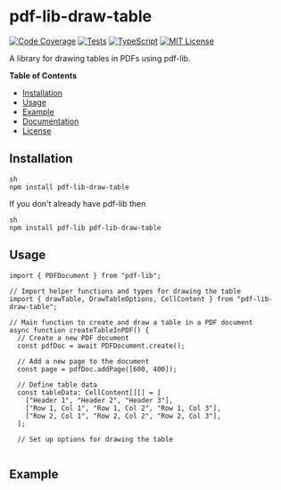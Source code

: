 # pdf-lib-draw-table

[![Code Coverage](https://img.shields.io/badge/coverage-100%25-brightgreen)](https://mp70.github.io/pdf-lib-draw-table)
[![Tests](https://img.shields.io/badge/tests-passing-brightgreen)](https://mp70.github.io/pdf-lib-draw-table)
[![TypeScript](https://img.shields.io/badge/TypeScript-%5E5.0.2-blue)](https://mp70.github.io/pdf-lib-draw-table)
[![MIT License](https://img.shields.io/badge/license-MIT-blue)](https://mp70.github.io/pdf-lib-draw-table)

A library for drawing tables in PDFs using pdf-lib.

**Table of Contents**

- [Installation](#installation)
- [Usage](#usage)
- [Example](#example)
- [Documentation](#documentation)
- [License](#license)

## Installation

```
sh
npm install pdf-lib-draw-table
```

If you don't already have pdf-lib then

```
sh
npm install pdf-lib pdf-lib-draw-table
```

## Usage

```
import { PDFDocument } from "pdf-lib";

// Import helper functions and types for drawing the table
import { drawTable, DrawTableOptions, CellContent } from "pdf-lib-draw-table";

// Main function to create and draw a table in a PDF document
async function createTableInPDF() {
  // Create a new PDF document
  const pdfDoc = await PDFDocument.create();

  // Add a new page to the document
  const page = pdfDoc.addPage([600, 400]);

  // Define table data
  const tableData: CellContent[][] = [
    ["Header 1", "Header 2", "Header 3"],
    ["Row 1, Col 1", "Row 1, Col 2", "Row 1, Col 3"],
    ["Row 2, Col 1", "Row 2, Col 2", "Row 2, Col 3"],
  ];

  // Set up options for drawing the table


```

## Example
